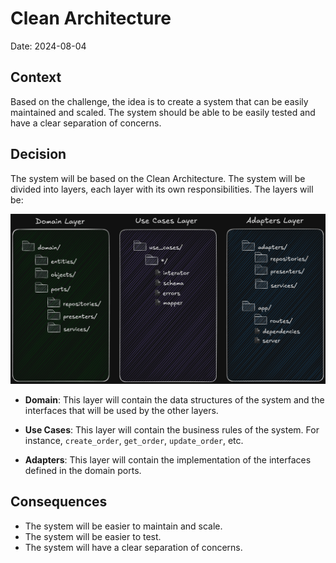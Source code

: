 # Clean Architecture

Date: 2024-08-04

## Context

Based on the challenge, the idea is to create a system that can be easily maintained and scaled. The system should be able to be easily tested and have a clear separation of concerns.

## Decision

The system will be based on the Clean Architecture. The system will be divided into layers, each layer with its own responsibilities. The layers will be:

![Clean Architecture](/docs/images/archi_folders.png)

- **Domain**: This layer will contain the data structures of the system and the interfaces that will be used by the other layers.

- **Use Cases**: This layer will contain the business rules of the system. For instance, `create_order`, `get_order`, `update_order`, etc.

- **Adapters**: This layer will contain the implementation of the interfaces defined in the domain ports.

## Consequences

- The system will be easier to maintain and scale.
- The system will be easier to test.
- The system will have a clear separation of concerns.

